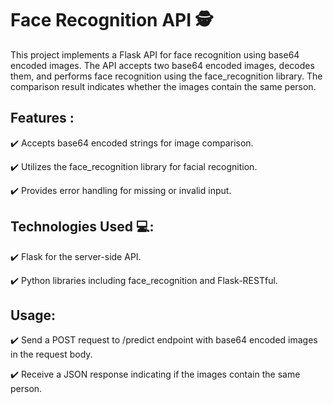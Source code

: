 # Face Recognition API 🕵️

This project implements a Flask API for face recognition using base64 encoded images. The API accepts two base64 encoded images, decodes them, and performs face recognition using the face_recognition library. The comparison result indicates whether the images contain the same person.

## Features :
✔️ Accepts base64 encoded strings for image comparison.

✔️ Utilizes the face_recognition library for facial recognition.

✔️ Provides error handling for missing or invalid input.

## Technologies Used 💻:

✔️ Flask for the server-side API.

✔️ Python libraries including face_recognition and Flask-RESTful.

## Usage:

✔️ Send a POST request to /predict endpoint with base64 encoded images in the request body.

✔️ Receive a JSON response indicating if the images contain the same person.

